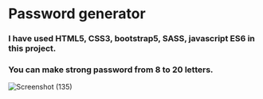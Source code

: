 # Password generator

### I have used HTML5, CSS3, bootstrap5, SASS, javascript ES6 in this project.
### You can make strong password from 8 to 20 letters.


![Screenshot (135)](https://github.com/artinmohajeri/Strong-Password-Generator-js/assets/95845593/cff9a7d8-a340-445f-9fed-f9ddada27e67)

